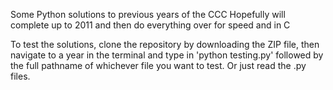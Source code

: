 Some Python solutions to previous years of the CCC
Hopefully will complete up to 2011 and then do everything over for speed and in C

To test the solutions, clone the repository by downloading the ZIP file, then navigate to a year in the terminal and type in 'python testing.py' followed by the full pathname of whichever file you want to test. Or just read the .py files.
